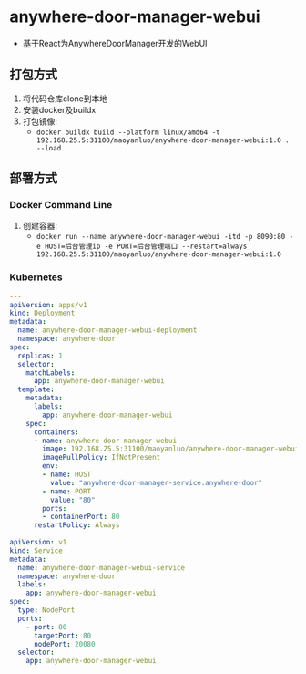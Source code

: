 # anywhere-door-manager-webui
* 基于React为AnywhereDoorManager开发的WebUI

## 打包方式
1. 将代码仓库clone到本地
2. 安装docker及buildx
3. 打包镜像:
    * `docker buildx build --platform linux/amd64 -t 192.168.25.5:31100/maoyanluo/anywhere-door-manager-webui:1.0 . --load`

## 部署方式
### Docker Command Line
1. 创建容器:
    * `docker run --name anywhere-door-manager-webui -itd -p 8090:80 -e HOST=后台管理ip -e PORT=后台管理端口 --restart=always 192.168.25.5:31100/maoyanluo/anywhere-door-manager-webui:1.0`

### Kubernetes
```yaml
---
apiVersion: apps/v1
kind: Deployment
metadata:
  name: anywhere-door-manager-webui-deployment
  namespace: anywhere-door
spec:
  replicas: 1
  selector:
    matchLabels:
      app: anywhere-door-manager-webui
  template:
    metadata:
      labels:
        app: anywhere-door-manager-webui
    spec:
      containers:
      - name: anywhere-door-manager-webui
        image: 192.168.25.5:31100/maoyanluo/anywhere-door-manager-webui:1.0
        imagePullPolicy: IfNotPresent
        env:
        - name: HOST
          value: "anywhere-door-manager-service.anywhere-door"
        - name: PORT
          value: "80"
        ports:
        - containerPort: 80
      restartPolicy: Always
---
apiVersion: v1
kind: Service
metadata:
  name: anywhere-door-manager-webui-service
  namespace: anywhere-door
  labels:
    app: anywhere-door-manager-webui
spec:
  type: NodePort
  ports:
    - port: 80
      targetPort: 80
      nodePort: 20080
  selector:
    app: anywhere-door-manager-webui
```